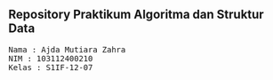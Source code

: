 ## Repository Praktikum Algoritma dan Struktur Data

<pre>
Nama : Ajda Mutiara Zahra
NIM : 103112400210
Kelas : S1IF-12-07
</pre>
